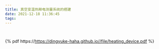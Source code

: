 ```yaml
---
title: 真空变温热释电测量系统的搭建
date: 2021-12-18 11:36:45
tags:
---
```


<br>

{% pdf https://https://dingyuke-haha.github.io//file/heating_device.pdf %}

<br>